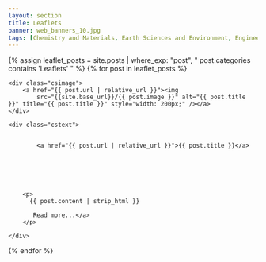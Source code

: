 ```yaml
---
layout: section
title: Leaflets
banner: web_banners_10.jpg
tags: [Chemistry and Materials, Earth Sciences and Environment, Engineering and Energy,  Mathematics and Computer Science]
---
```


  



<!-- Now display all the posts, in date code order, newest first -->

{% assign leaflet_posts = site.posts | where_exp: "post", " post.categories contains 'Leaflets' " %}
     {% for post in leaflet_posts %}



<div class="casestudy">

	<div class="csimage">
		<a href="{{ post.url | relative_url }}"><img
			src="{{site.base_url}}/{{ post.image }}" alt="{{ post.title }}" title="{{ post.title }}" style="width: 200px;" /></a>
	</div>

	<div class="cstext">


			<a href="{{ post.url | relative_url }}">{{ post.title }}</a>
	





		<p>
          {{ post.content | strip_html }}
		 
           Read more...</a>
		</p>

	</div>
</div>






{% endfor %}







